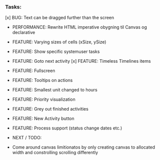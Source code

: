 ﻿### Tasks:
[x] BUG: Text can be dragged further than the screen
- PERFORMANCE: Rewrite HTML imperative obygning til Canvas og declarative 
- FEATURE: Varying sizes of cells (xSize, ySize)
- FEATURE: Show specific systemuser tasks
- FEATURE: Goto next activity
[x] FEATURE: Timeless Timelines items
- FEATURE: Fullscreen
- FEATURE: Tooltips on actions
- FEATURE: Smallest unit changed to hours
- FEATURE: Priority visualization
- FEATURE: Grey out finished activities
- FEATURE: New Activity button
- FEATURE: Process support (status change dates etc.)

- NEXT / TODO:
- Come around canvas limitionatos by only creating canvas to allocated width and constrolling scrolling differently